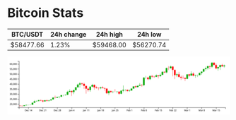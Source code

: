 # Bitcoin Stats

BTC/USDT|24h change|24h high|24h low|
|---|---|---|---|
|$58477.66|1.23%|$59468.00|$56270.74|

<img src="./chart.svg">
